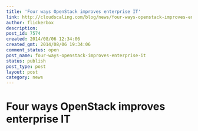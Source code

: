 ```yaml
---
title: 'Four ways OpenStack improves enterprise IT'
link: http://cloudscaling.com/blog/news/four-ways-openstack-improves-enterprise-it/
author: flickerbox
description: 
post_id: 7574
created: 2014/08/06 12:34:06
created_gmt: 2014/08/06 19:34:06
comment_status: open
post_name: four-ways-openstack-improves-enterprise-it
status: publish
post_type: post
layout: post
category: news
---
```


# Four ways OpenStack improves enterprise IT

